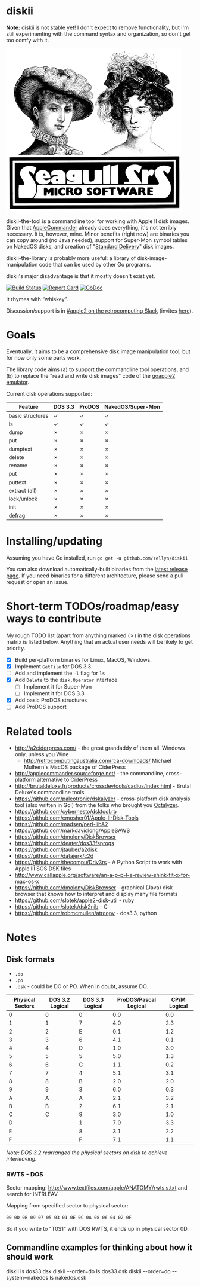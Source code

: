 diskii
======

**Note:** diskii is not stable yet! I don't expect to remove
functionality, but I'm still experimenting with the command syntax and
organization, so don't get too comfy with it.

![Seagull Srs Micro Software](img/seagull-srs.png)

diskii-the-tool is a commandline tool for working with Apple II disk
images. Given that
[AppleCommander](http://applecommander.sourceforge.net/) already does
everything, it's not terribly necessary. It is, however, mine. Minor
benefits (right now) are binaries you can copy around (no Java
needed), support for Super-Mon symbol tables on NakedOS disks, and
creation of
"[Standard Delivery](https://github.com/peterferrie/standard-delivery)"
disk images.

diskii-the-library is probably more useful: a library of
disk-image-manipulation code that can be used by other Go programs.

diskii's major disadvantage is that it mostly doesn't exist yet.

[![Build Status](https://travis-ci.org/zellyn/diskii.svg?branch=master)](https://travis-ci.org/zellyn/diskii)
[![Report Card](https://goreportcard.com/badge/github.com/zellyn/diskii)](https://goreportcard.com/report/github.com/zellyn/diskii)
[![GoDoc](https://godoc.org/github.com/zellyn/diskii/lib?status.svg)](https://godoc.org/github.com/zellyn/diskii/lib)

It rhymes with “whiskey”.

Discussion/support is in
[#apple2 on the retrocomputing Slack](https://retrocomputing.slack.com/messages/apple2/)
(invites [here](https://retrocomputing.herokuapp.com)).

# Goals

Eventually, it aims to be a comprehensive disk image manipulation
tool, but for now only some parts work.

The library code aims (a) to support the commandline tool operations,
and (b) to replace the "read and write disk images" code of the
[goapple2 emulator](https://github.com/zellyn/goapple2).

Current disk operations supported:

| Feature          | DOS 3.3  | ProDOS | NakedOS/Super-Mon  |
| ---------------- | -------- | ------ | ------------------ |
| basic structures | ✓        | ✓      | ✓                  |
| ls               | ✓        | ✓      | ✓                  |
| dump             | ✗        | ✗      | ✗                  |
| put              | ✗        | ✗      | ✗                  |
| dumptext         | ✗        | ✗      | ✗                  |
| delete           | ✗        | ✗      | ✗                  |
| rename           | ✗        | ✗      | ✗                  |
| put              | ✗        | ✗      | ✗                  |
| puttext          | ✗        | ✗      | ✗                  |
| extract (all)    | ✗        | ✗      | ✗                  |
| lock/unlock      | ✗        | ✗      | ✗                  |
| init             | ✗        | ✗      | ✗                  |
| defrag           | ✗        | ✗      | ✗                  |

# Installing/updating
Assuming you have Go installed, run `go get -u github.com/zellyn/diskii`

You can also download automatically-built binaries from the
[latest release
page](https://github.com/zellyn/diskii/releases/latest). If you
need binaries for a different architecture, please send a pull
request or open an issue.

# Short-term TODOs/roadmap/easy ways to contribute

My rough TODO list (apart from anything marked (✗) in the disk
operations matrix is listed below. Anything that an actual user needs
will be likely to get priority.

- [x] Build per-platform binaries for Linux, MacOS, Windows.
- [x] Implement `GetFile` for DOS 3.3
- [ ] Add and implement the `-l` flag for `ls`
- [x] Add `Delete` to the `disk.Operator` interface
  - [ ] Implement it for Super-Mon
  - [ ] Implement it for DOS 3.3
- [x] Add basic ProDOS structures
- [ ] Add ProDOS support

# Related tools

- http://a2ciderpress.com/ - the great grandaddy of them all. Windows only, unless you Wine
  - http://retrocomputingaustralia.com/rca-downloads/ Michael Mulhern's MacOS package of CiderPress
- http://applecommander.sourceforge.net/ - the commandline, cross-platform alternative to CiderPress
- http://brutaldeluxe.fr/products/crossdevtools/cadius/index.html - Brutal Deluxe's commandline tools
- https://github.com/paleotronic/dskalyzer - cross-platform disk analysis tool (also written in Go!) from the folks who brought you [Octalyzer](http://octalyzer.com/).
- https://github.com/cybernesto/dsktool.rb
- https://github.com/cmosher01/Apple-II-Disk-Tools
- https://github.com/madsen/perl-libA2
- https://github.com/markdavidlong/AppleSAWS
- https://github.com/dmolony/DiskBrowser
- https://github.com/deater/dos33fsprogs
- https://github.com/jtauber/a2disk
- https://github.com/datajerk/c2d
- https://github.com/thecompu/Driv3rs - A Python Script to work with Apple III SOS DSK files
- http://www.callapple.org/software/an-a-p-p-l-e-review-shink-fit-x-for-mac-os-x
- https://github.com/dmolony/DiskBrowser - graphical (Java) disk browser that knows how to interpret and display many file formats
- https://github.com/slotek/apple2-disk-util - ruby
- https://github.com/slotek/dsk2nib - C
- https://github.com/robmcmullen/atrcopy - dos3.3, python

# Notes

## Disk formats

- `.do`
- `.po`
- `.dsk` - could be DO or PO. When in doubt, assume DO.

| Physical Sectors | DOS 3.2 Logical | DOS 3.3 Logical | ProDOS/Pascal Logical | CP/M Logical |
|------------------|-----------------|-----------------|-----------------------|------------- |
|        0         |        0        |        0        |          0.0          |      0.0     |
|        1         |        1        |        7        |          4.0          |      2.3     |
|        2         |        2        |        E        |          0.1          |      1.2     |
|        3         |        3        |        6        |          4.1          |      0.1     |
|        4         |        4        |        D        |          1.0          |      3.0     |
|        5         |        5        |        5        |          5.0          |      1.3     |
|        6         |        6        |        C        |          1.1          |      0.2     |
|        7         |        7        |        4        |          5.1          |      3.1     |
|        8         |        8        |        B        |          2.0          |      2.0     |
|        9         |        9        |        3        |          6.0          |      0.3     |
|        A         |        A        |        A        |          2.1          |      3.2     |
|        B         |        B        |        2        |          6.1          |      2.1     |
|        C         |        C        |        9        |          3.0          |      1.0     |
|        D         |                 |        1        |          7.0          |      3.3     |
|        E         |                 |        8        |          3.1          |      2.2     |
|        F         |                 |        F        |          7.1          |      1.1     |

_Note: DOS 3.2 rearranged the physical sectors on disk to achieve interleaving._
### RWTS - DOS

Sector mapping:
http://www.textfiles.com/apple/ANATOMY/rwts.s.txt and search for INTRLEAV

Mapping from specified sector to physical sector:

`00 0D 0B 09 07 05 03 01 0E 0C 0A 08 06 04 02 0F`

So if you write to "T0S1" with DOS RWTS, it ends up in physical sector 0D.

## Commandline examples for thinking about how it should work

diskii ls dos33.dsk
diskii --order=do ls dos33.dsk
diskii --order=do --system=nakedos ls nakedos.dsk
